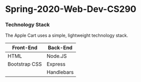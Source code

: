 # Spring-2020-Web-Dev-CS290

### Technology Stack

The Apple Cart uses a simple, lightweight technology stack.

Front-End      | Back-End
---------------|---------
HTML           |  Node.JS
Bootstrap CSS  |  Express
               |  Handlebars 
